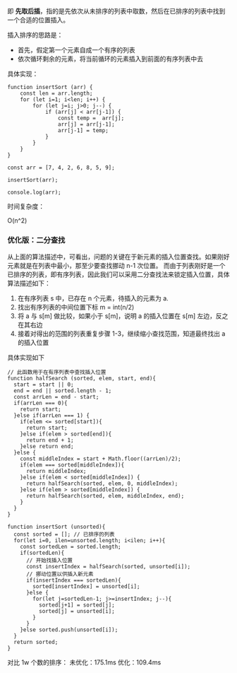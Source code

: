 即 **先取后插**，指的是先依次从未排序的列表中取数，然后在已排序的列表中找到一个合适的位置插入。



插入排序的思路是：

- 首先，假定第一个元素自成一个有序的列表
- 依次循环剩余的元素，将当前循环的元素插入到前面的有序列表中去



具体实现：

```
function insertSort (arr) {
    const len = arr.length;
    for (let i=1; i<len; i++) {
        for (let j=i; j>0; j--) {
            if (arr[j] < arr[j-1]) {
                const temp =  arr[j];
                arr[j] = arr[j-1];
                arr[j-1] = temp;
            }
        }
    }
}

const arr = [7, 4, 2, 6, 8, 5, 9];

insertSort(arr);

console.log(arr);
```



时间复杂度：

O(n^2)



### 优化版：二分查找

从上面的算法描述中，可看出，问题的关键在于新元素的插入位置查找。如果刚好元素就是在列表中最小，那至少要查找挪动 n-1 次位置。
而由于列表刚好是一个已排序的列表，即有序列表，因此我们可以采用二分查找法来锁定插入位置，具体算法描述如下：

1. 在有序列表 s 中，已存在 n 个元素，待插入的元素为 a.
2. 找出有序列表的中间位置下标 m = int(n/2)
3. 将 a 与 s[m] 做比较，如果小于 s[m]，说明 a 的插入位置在 s[m] 左边，反之在其右边
4. 接着对得出的范围的列表重复步骤 1-3，继续缩小查找范围，知道最终找出 a 的插入位置

具体实现如下

```
// 此函数用于在有序列表中查找插入位置
function halfSearch (sorted, elem, start, end){
  start = start || 0;
  end = end || sorted.length - 1;
  const arrLen = end - start;
  if(arrLen === 0){
    return start;
  }else if(arrLen === 1) {
    if(elem <= sorted[start]){
      return start;
    }else if(elem > sorted[end]){
      return end + 1;
    }else return end;
  }else {
    const middleIndex = start + Math.floor((arrLen)/2);
    if(elem === sorted[middleIndex]){
      return middleIndex;
    }else if(elem < sorted[middleIndex]) {
      return halfSearch(sorted, elem, 0, middleIndex);
    }else if(elem > sorted[middleIndex]) {
      return halfSearch(sorted, elem, middleIndex, end);
    }
  }
}

function insertSort (unsorted){
  const sorted = []; // 已排序的列表
  for(let i=0, ilen=unsorted.length; i<ilen; i++){
    const sortedLen = sorted.length;
    if(sortedLen){
      // 开始找插入位置
      const insertIndex = halfSearch(sorted, unsorted[i]);
      // 挪动位置以供插入新元素
      if(insertIndex === sortedLen){
        sorted[insertIndex] = unsorted[i];
      }else {
        for(let j=sortedLen-1; j>=insertIndex; j--){
          sorted[j+1] = sorted[j];
          sorted[j] = unsorted[i];
        }
      }
    }else sorted.push(unsorted[i]);
  }
  return sorted;
}
```

对比 1w 个数的排序：
未优化：175.1ms
优化：109.4ms